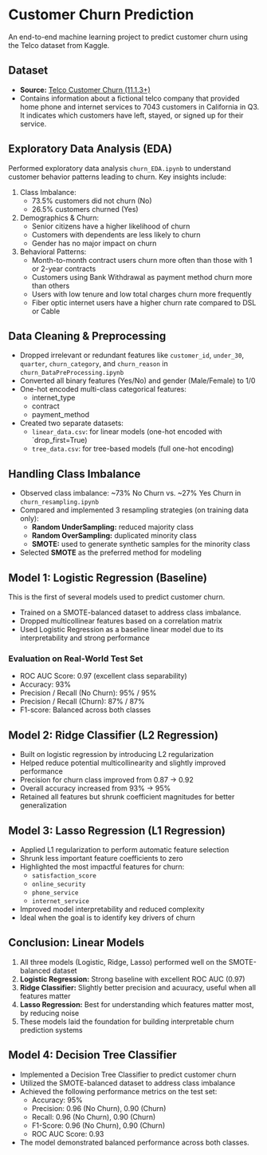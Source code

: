 # Customer Churn Prediction
An end-to-end machine learning project to predict customer churn using the Telco dataset from Kaggle.


## Dataset
- **Source:** [Telco Customer Churn (11.1.3+)](https://www.kaggle.com/datasets/alfathterry/telco-customer-churn-11-1-3)
- Contains information about a fictional telco company that provided home phone and internet services to 7043 customers in California in Q3. It indicates which customers have left, stayed, or signed up for their service.


## Exploratory Data Analysis (EDA)
Performed exploratory data analysis `churn_EDA.ipynb` to understand customer behavior patterns leading to churn. Key insights include:
1. Class Imbalance:
   - 73.5% customers did not churn (No)
   - 26.5% customers churned (Yes)
2. Demographics & Churn:
   - Senior citizens have a higher likelihood of churn
   - Customers with dependents are less likely to churn
   - Gender has no major impact on churn
3. Behavioral Patterns:
   - Month-to-month contract users churn more often than those with 1 or 2-year contracts
   - Customers using Bank Withdrawal as payment method churn more than others
   - Users with low tenure and low total charges churn more frequently
   - Fiber optic internet users have a higher churn rate compared to DSL or Cable


## Data Cleaning & Preprocessing
- Dropped irrelevant or redundant features like `customer_id`, `under_30`, `quarter`, `churn_category`, and `churn_reason` in `churn_DataPreProcessing.ipynb`
- Converted all binary features (Yes/No) and gender (Male/Female) to 1/0
- One-hot encoded multi-class categorical features:
    - internet_type
    - contract
    - payment_method
- Created two separate datasets:
    - `linear_data.csv`: for linear models (one-hot encoded with `drop_first=True)
    - `tree_data.csv`: for tree-based models (full one-hot encoding)


## Handling Class Imbalance
- Observed class imbalance: ~73% No Churn vs. ~27% Yes Churn in `churn_resampling.ipynb`
- Compared and implemented 3 resampling strategies (on training data only):
    - **Random UnderSampling:** reduced majority class
    - **Random OverSampling:** duplicated minority class
    - **SMOTE:** used to generate synthetic samples for the minority class
- Selected **SMOTE** as the preferred method for modeling


## Model 1: Logistic Regression (Baseline)
This is the first of several models used to predict customer churn.
- Trained on a SMOTE-balanced dataset to address class imbalance.
- Dropped multicollinear features based on a correlation matrix
- Used Logistic Regression as a baseline linear model due to its interpretability and strong performance
### Evaluation on Real-World Test Set
- ROC AUC Score: 0.97 (excellent class separability)
- Accuracy: 93%
- Precision / Recall (No Churn): 95% / 95%
- Precision / Recall (Churn): 87% / 87%
- F1-score: Balanced across both classes

## Model 2: Ridge Classifier (L2 Regression)
- Built on logistic regression by introducing L2 regularization
- Helped reduce potential multicollinearity and slightly improved performance
- Precision for churn class improved from 0.87 -> 0.92
- Overall accuracy increased from 93% -> 95%
- Retained all features but shrunk coefficient magnitudes for better generalization

## Model 3: Lasso Regression (L1 Regression)
- Applied L1 regularization to perform automatic feature selection
- Shrunk less important feature coefficients to zero
- Highlighted the most impactful features for churn:
    - `satisfaction_score`
    - `online_security`
    - `phone_service`
    - `internet_service`
- Improved model interpretability and reduced complexity
- Ideal when the goal is to identify key drivers of churn


## Conclusion: Linear Models
1. All three models (Logistic, Ridge, Lasso) performed well on the SMOTE-balanced dataset
2. **Logistic Regression:** Strong baseline with excellent ROC AUC (0.97)
3. **Ridge Classifier:** Slightly better precision and acuuracy, useful when all features matter
4. **Lasso Regression:** Best for understanding which features matter most, by reducing noise
5. These models laid the foundation for building interpretable churn prediction systems


## Model 4: Decision Tree Classifier
- Implemented a Decision Tree Classifier to predict customer churn
- Utilized the SMOTE-balanced dataset to address class imbalance
- Achieved the following performance metrics on the test set:
    - Accuracy: 95%
    - Precision: 0.96 (No Churn), 0.90 (Churn)
    - Recall: 0.96 (No Churn), 0.90 (Churn)
    - F1-Score: 0.96 (No Churn), 0.90 (Churn)
    - ROC AUC Score: 0.93
- The model demonstrated balanced performance across both classes.